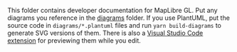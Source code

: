 This folder contains developer documentation for MapLibre GL. Put any diagrams you reference in the [diagrams](./diagrams) folder. If you use PlantUML, put the source code in `diagrams/*.plantuml` files and run `yarn build-diagrams` to generate SVG versions of them. There is also a [Visual Studio Code extension](https://marketplace.visualstudio.com/items?itemName=jebbs.plantuml) for previewing them while you edit.
